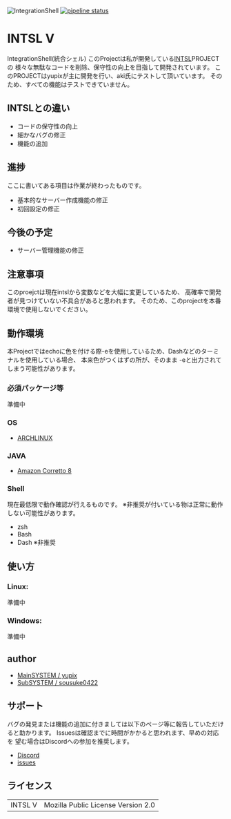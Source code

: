 ![IntegrationShell](https://repo.akarinext.org/pub/intsl/intsl.gif "Image")
[![pipeline status](https://dev.akarinext.org/yupix/INTSL/badges/master/pipeline.svg)](https://dev.akarinext.org/yupix/INTSL/-/commits/master)

# INTSL V
IntegrationShell(統合シェル)
このProjectは私が開発している[INTSL](https://github.com/yupix.amb/)PROJECTの
様々な無駄なコードを削除、保守性の向上を目指して開発されています。
このPROJECTはyupixが主に開発を行い、aki氏にテストして頂いています。
そのため、すべての機能はテストできていません。

## INTSLとの違い
 - コードの保守性の向上
 - 細かなバグの修正
 - 機能の追加

## 進捗
ここに書いてある項目は作業が終わったものです。
 - 基本的なサーバー作成機能の修正
 - 初回設定の修正

## 今後の予定
 - サーバー管理機能の修正

## 注意事項
このproejctは現在intslから変数などを大幅に変更しているため、
高確率で開発者が見つけていない不具合があると思われます。
そのため、このprojectを本番環境で使用しないでください。

## 動作環境
本Projectではechoに色を付ける際-eを使用しているため、Dashなどのターミナルを使用している場合、
本来色がつくはずの所が、そのまま -eと出力されてしまう可能性があります。

### 必須パッケージ等
準備中
### OS
 - [ARCHLINUX](https://www.archlinux.org/)

### JAVA
 - [Amazon Corretto 8](https://docs.aws.amazon.com/ja_jp/corretto/latest/corretto-8-ug/downloads-list.html)

### Shell
現在最低限で動作確認が行えるものです。
※非推奨が付いている物は正常に動作しない可能性があります。
- zsh
- Bash
- Dash ※非推奨

## 使い方
### Linux:
準備中

### Windows:
準備中

## author
- [MainSYSTEM / yupix](https://github.com/yupix/)
- [SubSYSTEM / sousuke0422](https://github.com/sousuke0422/)

## サポート
バグの発見または機能の追加に付きましては以下のページ等に報告していただけると助かります。
Issuesは確認までに時間がかかると思われます、早めの対応を
望む場合はDiscordへの参加を推奨します。
- [Discord](https://discord.gg/uDNyePY)
- [issues](https://github.com/yupix/amb/issues)

## ライセンス
|         |                                    |
| ------- | ---------------------------------- |
| INTSL V | Mozilla Public License Version 2.0 |
